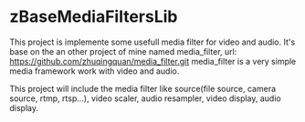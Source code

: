 # zBaseMediaFiltersLib
This project is implemente some usefull media filter for video and audio.
It's base on the an other project of mine named media_filter, url: https://github.com/zhuqingquan/media_filter.git
media_filter is a very simple media framework work with video and audio.

This project will include the media filter like source(file source, camera source, rtmp, rtsp...), video scaler, audio resampler,
video display, audio display.
